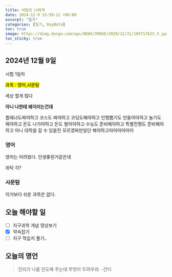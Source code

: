 ```yaml
---
title: 내일의 나에게
date: 2024-12-9 15:59:12 +09:00
excerpt: "일기"
categories: [일기, DayNote]
toc: true
image: https://dimg.donga.com/wps/NEWS/IMAGE/2020/12/31/104717623.3.jpg
toc_sticky: true
---
```


## 2024년 12월 9일

시험 1일차

<span style="background:yellow; color:black;">과목 : 영어,사문탐</span>

세상 할게 많다

**아니 나한테 왜이러는건데**

플레너도짜야하고 코스도 짜야하고 코딩도해야하고 인형뽑기도 만들어야하고 놀기도 해야하고 돈도 나가야하고 돈도 벌어야하고 수능도 준비해야하고 특별전형도 준비해야하고 아니 대학을 갈 수 있을진 모르겠찌만일단 해야하고아아아아아아

### 영어

영어는 어려웠다. 인생좆된거같은데

위탁 각?

### 사문탐

이거보다 쉬운 과목은 없다.

## 오늘 해야할 일

- [ ] 지구과학 개념 영상보기
- [x] 약속잡기
- [ ] 지구 학습지 풀기..

## 오늘의 명언

> 진리가 나를 인도해 주는데 무엇이 두려우랴. -간디
